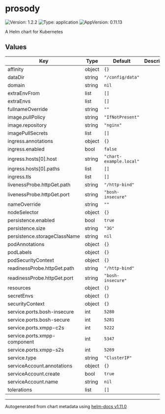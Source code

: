 # prosody

![Version: 1.2.2](https://img.shields.io/badge/Version-1.2.2-informational?style=flat-square) ![Type: application](https://img.shields.io/badge/Type-application-informational?style=flat-square) ![AppVersion: 0.11.13](https://img.shields.io/badge/AppVersion-0.11.13-informational?style=flat-square)

A Helm chart for Kubernetes

## Values

| Key | Type | Default | Description |
|-----|------|---------|-------------|
| affinity | object | `{}` |  |
| dataDir | string | `"/config/data"` |  |
| domain | string | `nil` |  |
| extraEnvFrom | list | `[]` |  |
| extraEnvs | list | `[]` |  |
| fullnameOverride | string | `""` |  |
| image.pullPolicy | string | `"IfNotPresent"` |  |
| image.repository | string | `"nginx"` |  |
| imagePullSecrets | list | `[]` |  |
| ingress.annotations | object | `{}` |  |
| ingress.enabled | bool | `false` |  |
| ingress.hosts[0].host | string | `"chart-example.local"` |  |
| ingress.hosts[0].paths | list | `[]` |  |
| ingress.tls | list | `[]` |  |
| livenessProbe.httpGet.path | string | `"/http-bind"` |  |
| livenessProbe.httpGet.port | string | `"bosh-insecure"` |  |
| nameOverride | string | `""` |  |
| nodeSelector | object | `{}` |  |
| persistence.enabled | bool | `true` |  |
| persistence.size | string | `"3G"` |  |
| persistence.storageClassName | string | `nil` |  |
| podAnnotations | object | `{}` |  |
| podLabels | object | `{}` |  |
| podSecurityContext | object | `{}` |  |
| readinessProbe.httpGet.path | string | `"/http-bind"` |  |
| readinessProbe.httpGet.port | string | `"bosh-insecure"` |  |
| resources | object | `{}` |  |
| secretEnvs | object | `{}` |  |
| securityContext | object | `{}` |  |
| service.ports.bosh-insecure | int | `5280` |  |
| service.ports.bosh-secure | int | `5281` |  |
| service.ports.xmpp-c2s | int | `5222` |  |
| service.ports.xmpp-component | int | `5347` |  |
| service.ports.xmpp-s2s | int | `5269` |  |
| service.type | string | `"ClusterIP"` |  |
| serviceAccount.annotations | object | `{}` |  |
| serviceAccount.create | bool | `true` |  |
| serviceAccount.name | string | `nil` |  |
| tolerations | list | `[]` |  |

----------------------------------------------
Autogenerated from chart metadata using [helm-docs v1.11.0](https://github.com/norwoodj/helm-docs/releases/v1.11.0)
